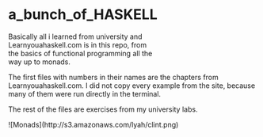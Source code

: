 # a_bunch_of_HASKELL
<p style="width:300px;">
Basically all i learned from university and Learnyouahaskell.com is in this repo, from the basics of functional programming all the way up to monads.

The first files with numbers in their names are the chapters from Learnyouahaskell.com. I did not copy every example from the site, because many of them were run directly in the terminal.

The rest of the files are exercises from my university labs. 
</p>
![Monads](http://s3.amazonaws.com/lyah/clint.png)
